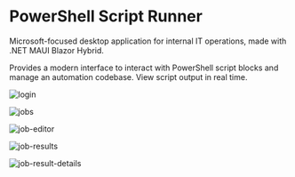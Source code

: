 # PowerShell Script Runner

Microsoft-focused desktop application for internal IT operations, made with .NET MAUI Blazor Hybrid.

Provides a modern interface to interact with PowerShell script blocks and manage an automation codebase. View script output in real time.

![login](https://github.com/anilmawji/ITPortal/assets/36245645/6e43a489-54a7-4bd1-a095-26491ef70cd1)

![jobs](https://github.com/anilmawji/ITPortal/assets/36245645/f1152d13-a7a1-4705-957e-e21470831d8e)

![job-editor](https://github.com/anilmawji/ITPortal/assets/36245645/497aac0f-5988-47a8-85b9-d6892e7dc5a7)

![job-results](https://github.com/anilmawji/ITPortal/assets/36245645/15aafb8b-ca2f-486c-b8a0-58b41d081699)

![job-result-details](https://github.com/anilmawji/ITPortal/assets/36245645/4dc0608b-5444-491c-a28c-46947a642723)

